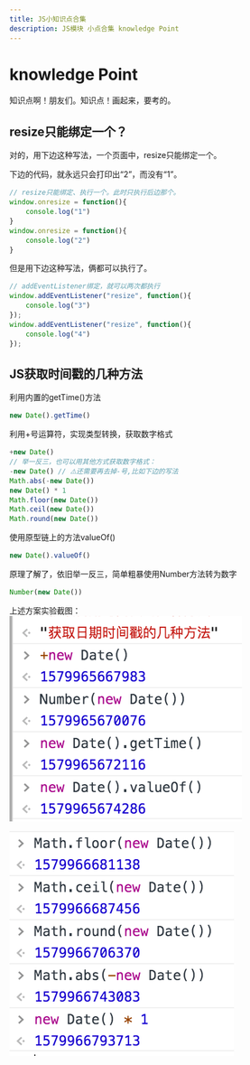 ```yaml
---
title: JS小知识点合集
description: JS模块 小点合集 knowledge Point
---
```

# knowledge Point
知识点啊！朋友们。知识点！画起来，要考的。

## resize只能绑定一个？
对的，用下边这种写法，一个页面中，resize只能绑定一个。

下边的代码，就永远只会打印出“2”，而没有“1”。
```js
// resize只能绑定、执行一个。此时只执行后边那个。
window.onresize = function(){
    console.log("1")
}
window.onresize = function(){
    console.log("2")
}
```
但是用下边这种写法，俩都可以执行了。
```js
// addEventListener绑定，就可以两次都执行
window.addEventListener("resize", function(){
    console.log("3")
});
window.addEventListener("resize", function(){
    console.log("4")
});
```

## JS获取时间戳的几种方法
利用内置的getTime()方法
```js
new Date().getTime()
```
利用+号运算符，实现类型转换，获取数字格式
```js
+new Date()
// 举一反三，也可以用其他方式获取数字格式：
-new Date() // ⚠️还需要再去掉-号,比如下边的写法
Math.abs(-new Date())
new Date() * 1
Math.floor(new Date())
Math.ceil(new Date())
Math.round(new Date())

```
使用原型链上的方法valueOf()
```js
new Date().valueOf()
```
原理了解了，依旧举一反三，简单粗暴使用Number方法转为数字
```js
Number(new Date())
```
上述方案实验截图：
![JS获取时间戳的几种方法实验截图](./images/timestamp.png)

![JS获取时间戳的几种方法实验截图](./images/timestamp2.png)
